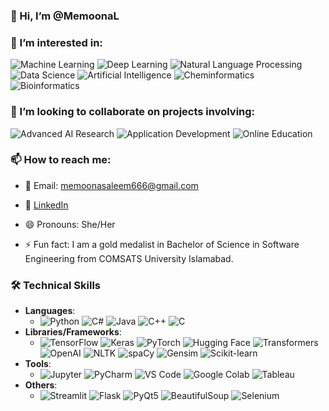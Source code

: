 ### 👋 Hi, I’m @MemoonaL
### 👀 I’m interested in:

![Machine Learning](https://img.shields.io/badge/Machine_Learning-blue?style=flat&logo=machine-learning&logoColor=white)
![Deep Learning](https://img.shields.io/badge/Deep_Learning-red?style=flat&logo=deep-learning&logoColor=white)
![Natural Language Processing](https://img.shields.io/badge/Natural_Language_Processing-green?style=flat&logo=natural-language-processing&logoColor=white)
![Data Science](https://img.shields.io/badge/Data_Science-yellow?style=flat&logo=data-science&logoColor=white)
![Artificial Intelligence](https://img.shields.io/badge/Artificial_Intelligence-purple?style=flat&logo=artificial-intelligence&logoColor=white)
![Cheminformatics](https://img.shields.io/badge/Cheminformatics-orange?style=flat&logo=chemistry&logoColor=white)
![Bioinformatics](https://img.shields.io/badge/Bioinformatics-lightgreen?style=flat&logo=bioinformatics&logoColor=white)

### 💞️ I’m looking to collaborate on projects involving:

![Advanced AI Research](https://img.shields.io/badge/Advanced_AI_Research-ff69b4?style=flat&logo=artificial-intelligence&logoColor=white) 
![Application Development](https://img.shields.io/badge/Application_Development-008000?style=flat&logo=app-store&logoColor=white) 
![Online Education](https://img.shields.io/badge/Improving_Online_Education-blue?style=flat&logo=google-classroom&logoColor=white) 

### 📫 How to reach me:
- 📧 Email: memoonasaleem666@gmail.com
- 💼 [LinkedIn](https://www.linkedin.com/in/memoona-saleem/) 

- 😄 Pronouns: She/Her
- ⚡ Fun fact: I am a gold medalist in Bachelor of Science in Software Engineering from COMSATS University Islamabad.

### 🛠️ Technical Skills
- **Languages**:
  - ![Python](https://img.shields.io/badge/Python-blue?style=flat&logo=python) ![C#](https://img.shields.io/badge/C%23-blue?style=flat&logo=c-sharp) ![Java](https://img.shields.io/badge/Java-blue?style=flat&logo=java) ![C++](https://img.shields.io/badge/C++-blue?style=flat&logo=cplusplus) ![C](https://img.shields.io/badge/C-blue?style=flat&logo=c)
- **Libraries/Frameworks**:
  - ![TensorFlow](https://img.shields.io/badge/TensorFlow-blue?style=flat&logo=tensorflow)
 ![Keras](https://img.shields.io/badge/Keras-blue?style=flat&logo=keras)
 ![PyTorch](https://img.shields.io/badge/PyTorch-blue?style=flat&logo=pytorch)
 ![Hugging Face](https://img.shields.io/badge/Hugging%20Face-blue?style=flat&logo=huggingface)
 ![Transformers](https://img.shields.io/badge/Transformers-blue?style=flat&logo=transformers)
 ![OpenAI](https://img.shields.io/badge/OpenAI-blue?style=flat&logo=openai)
 ![NLTK](https://img.shields.io/badge/NLTK-blue?style=flat&logo=nltk)
 ![spaCy](https://img.shields.io/badge/spaCy-blue?style=flat&logo=spacy)
 ![Gensim](https://img.shields.io/badge/Gensim-blue?style=flat&logo=gensim)
 ![Scikit-learn](https://img.shields.io/badge/Scikit--learn-blue?style=flat&logo=scikit-learn)
- **Tools**:
  - ![Jupyter](https://img.shields.io/badge/Jupyter-blue?style=flat&logo=jupyter)
 ![PyCharm](https://img.shields.io/badge/PyCharm-blue?style=flat&logo=pycharm)
 ![VS Code](https://img.shields.io/badge/VS%20Code-blue?style=flat&logo=visual-studio-code)
 ![Google Colab](https://img.shields.io/badge/Google%20Colab-blue?style=flat&logo=google-colab)
 ![Tableau](https://img.shields.io/badge/Tableau-blue?style=flat&logo=tableau)
- **Others**:
  - ![Streamlit](https://img.shields.io/badge/Streamlit-blue?style=flat&logo=streamlit)
 ![Flask](https://img.shields.io/badge/Flask-blue?style=flat&logo=flask)
 ![PyQt5](https://img.shields.io/badge/PyQt5-blue?style=flat&logo=qt)
 ![BeautifulSoup](https://img.shields.io/badge/BeautifulSoup-blue?style=flat&logo=beautifulsoup)
 ![Selenium](https://img.shields.io/badge/Selenium-blue?style=flat&logo=selenium)



<!---
MemoonaL/MemoonaL is a ✨ special ✨ repository because its `README.md` (this file) appears on your GitHub profile.
You can click the Preview link to take a look at your changes.
--->

